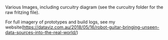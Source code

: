 Various Images, including curcuitry diagram (see the curcuitry folder for the raw fritzing file).
  
For full imagery of prototypes and build logs, see my website(https://dataviz.com.au/2018/05/16/robot-guitar-bringing-unseen-data-sources-into-the-real-world/)
